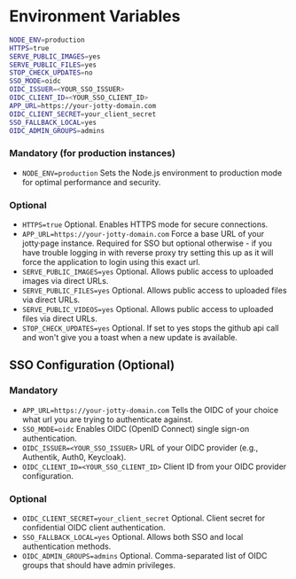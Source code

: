 # Environment Variables

```bash
NODE_ENV=production
HTTPS=true
SERVE_PUBLIC_IMAGES=yes
SERVE_PUBLIC_FILES=yes
STOP_CHECK_UPDATES=no
SSO_MODE=oidc
OIDC_ISSUER=<YOUR_SSO_ISSUER>
OIDC_CLIENT_ID=<YOUR_SSO_CLIENT_ID>
APP_URL=https://your-jotty-domain.com
OIDC_CLIENT_SECRET=your_client_secret
SSO_FALLBACK_LOCAL=yes
OIDC_ADMIN_GROUPS=admins
```

### Mandatory (for production instances)

- `NODE_ENV=production` Sets the Node.js environment to production mode for optimal performance and security.

### Optional

- `HTTPS=true` Optional. Enables HTTPS mode for secure connections.
- `APP_URL=https://your-jotty-domain.com` Force a base URL of your jotty·page instance. Required for SSO but optional otherwise - if you have trouble logging in with reverse proxy try setting this up as it will force the application to login using this exact url.
- `SERVE_PUBLIC_IMAGES=yes` Optional. Allows public access to uploaded images via direct URLs.
- `SERVE_PUBLIC_FILES=yes` Optional. Allows public access to uploaded files via direct URLs.
- `SERVE_PUBLIC_VIDEOS=yes` Optional. Allows public access to uploaded files via direct URLs.
- `STOP_CHECK_UPDATES=yes` Optional. If set to yes stops the github api call and won't give you a toast when a new update is available.

## SSO Configuration (Optional)

### Mandatory
- `APP_URL=https://your-jotty-domain.com` Tells the OIDC of your choice what url you are trying to authenticate against.
- `SSO_MODE=oidc` Enables OIDC (OpenID Connect) single sign-on authentication.
- `OIDC_ISSUER=<YOUR_SSO_ISSUER>` URL of your OIDC provider (e.g., Authentik, Auth0, Keycloak).
- `OIDC_CLIENT_ID=<YOUR_SSO_CLIENT_ID>` Client ID from your OIDC provider configuration.

### Optional
- `OIDC_CLIENT_SECRET=your_client_secret` Optional. Client secret for confidential OIDC client authentication.
- `SSO_FALLBACK_LOCAL=yes` Optional. Allows both SSO and local authentication methods.
- `OIDC_ADMIN_GROUPS=admins` Optional. Comma-separated list of OIDC groups that should have admin privileges.

